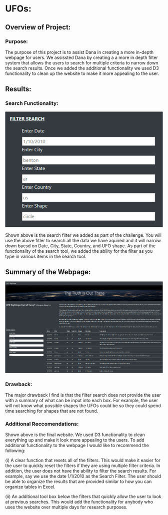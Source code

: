 # UFOs:

## Overview of Project:

### Purpose:
The purpose of this project is to assist Dana in creating a more in-depth webpage for users. We assissted Dana by creating a a more in depth filter system that allows the users to search for multiple criteria to narrow down the search results. Once we added the additional functionality we used D3 functionality to clean up the website to make it more appealing to the user.

## Results:

### Search Functionality:
![This is an image](https://github.com/nbhatia1014/UFOs/blob/main/static/Images/Fitler%20Search.PNG)

Shown above is the search filter we added as part of the challenge. You will use the above fitler to search all the data we have aquired and it will narrow down baesd on Date, City, State, Country, and UFO shape. As part of the functionality of the search tool, we added the ability for the filter as you type in various items in the search tool.

## Summary of the Webpage:
![This is an image](https://github.com/nbhatia1014/UFOs/blob/main/static/Images/Overview%20Image.PNG)

### Drawback:
The major drawback I find is that the filter search does not provide the user with a summary of what can be input into each box. For example, the user will not know what possible shapes the UFOs could be so they could spend time searching for shapes that are not found. 


### Additional Reccomendations:
Shown above is the final website. We used D3 functionality to clean everything up and make it look more appealing to the users. To add additional functionality to the webpage I would like to recommend the following:

(i) A clear function that resets all of the filters. This would make it easier for the user to quickly reset the filters if they are using multiple filter criteria. In addition, the user does not have the ability to filter the search results. For example, say we use the date 1/1/2010 as the Search Filter. The user should be able to organize the results that are provided similar to how you can organize tables in Excel.

(ii) An additional tool box below the filters that quickly allow the user to look at previous searches. This would add the functionality for anybody who uses the website over multiple days for research purposes.

